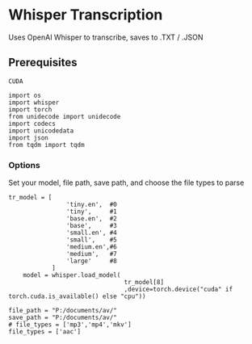 # Whisper Transcription

Uses OpenAI Whisper to transcribe, saves to .TXT / .JSON

## Prerequisites

```
CUDA

import os
import whisper
import torch
from unidecode import unidecode
import codecs
import unicodedata
import json
from tqdm import tqdm
```

### Options

Set your model, file path, save path, and choose the file types to parse

```
tr_model = [
                'tiny.en',  #0
                'tiny',     #1
                'base.en',  #2
                'base',     #3
                'small.en', #4
                'small',    #5
                'medium.en',#6
                'medium',   #7
                'large'     #8
            ]
    model = whisper.load_model(
                                tr_model[8]
                                ,device=torch.device("cuda" if torch.cuda.is_available() else "cpu"))

file_path = "P:/documents/av/"
save_path = "P:/documents/av/"
# file_types = ['mp3','mp4','mkv']
file_types = ['aac']
